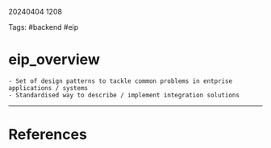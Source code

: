 20240404 1208

Tags:  #backend #eip 

# eip_overview
```ad-info
- Set of design patterns to tackle common problems in entprise applications / systems
- Standardised way to describe / implement integration solutions
```

--- 
# References
